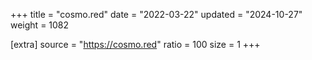 +++
title = "cosmo.red"
date = "2022-03-22"
updated = "2024-10-27"
weight = 1082

[extra]
source = "https://cosmo.red"
ratio = 100
size = 1
+++
